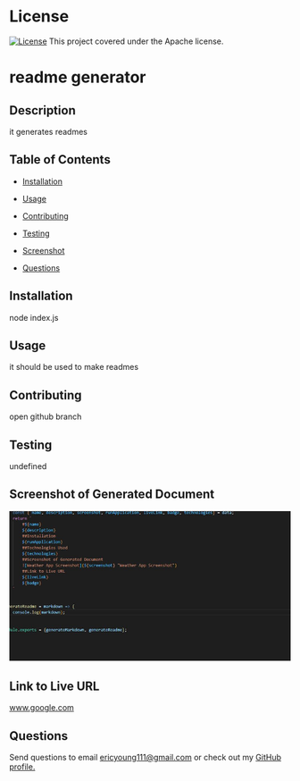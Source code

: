 # License

[![License](https://img.shields.io/badge/License-Apache_2.0-blue.svg)](https://opensource.org/licenses/Apache-2.0) This project covered under the Apache license.


# readme generator


## Description

it generates readmes


## Table of Contents

* [Installation](#installation)

* [Usage](#usage)

* [Contributing](#contributing)

* [Testing](#testing)

* [Screenshot](#screenshot)

* [Questions](#questions)


## Installation

node index.js


## Usage

it should be used to make readmes


## Contributing

open github branch


## Testing

undefined


## Screenshot of Generated Document

![Generated Readme Screenshot](./images/screenshot.JPG "Generated Readme Screenshot")


## Link to Live URL

www.google.com
        


## Questions

Send questions to email ericyoung111@gmail.com or check out my [GitHub profile.](www.github.com/readme-generator)
    